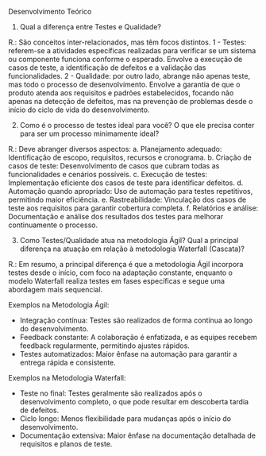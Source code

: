 Desenvolvimento Teórico

1) Qual a diferença entre Testes e Qualidade?

R.: São conceitos inter-relacionados, mas têm focos distintos.
1 - Testes: referem-se a atividades específicas realizadas para verificar se um sistema ou componente funciona conforme o esperado. Envolve a execução de casos de teste, a identificação de defeitos e a validação das funcionalidades.
2 - Qualidade:  por outro lado, abrange não apenas teste, mas todo o processo de desenvolvimento. Envolve a garantia de que o produto atenda aos requisitos e padrões estabelecidos, focando não apenas na detecção de defeitos, mas na prevenção de problemas desde o início do ciclo de vida do desenvolvimento.

2) Como é o processo de testes ideal para você? O que ele precisa conter para ser um
processo minimamente ideal?

R.: Deve abranger diversos aspectos:
a. Planejamento adequado: Identificação de escopo, requisitos, recursos e cronograma.
b. Criação de casos de teste: Desenvolvimento de casos que cubram todas as funcionalidades e cenários possíveis.
c. Execução de testes: Implementação eficiente dos casos de teste para identificar defeitos.
d. Automação quando apropriado: Uso de automação para testes repetitivos, permitindo maior eficiência.
e. Rastreabilidade: Vinculação dos casos de teste aos requisitos para garantir cobertura completa.
f. Relatórios e análise: Documentação e análise dos resultados dos testes para melhorar continuamente o processo.

3) Como Testes/Qualidade atua na metodologia Ágil? Qual a principal diferença na
atuação em relação à metodologia Waterfall (Cascata)?

R.: Em resumo, a principal diferença é que a metodologia Ágil incorpora testes desde o início, com foco na adaptação constante, enquanto o modelo Waterfall realiza testes em fases específicas e segue uma abordagem mais sequencial.

Exemplos na Metodologia Ágil:
- Integração contínua: Testes são realizados de forma contínua ao longo do desenvolvimento.
- Feedback constante: A colaboração é enfatizada, e as equipes recebem feedback regularmente, permitindo ajustes rápidos.
- Testes automatizados: Maior ênfase na automação para garantir a entrega rápida e consistente.

Exemplos na Metodologia Waterfall:
- Teste no final: Testes geralmente são realizados após o desenvolvimento completo, o que pode resultar em descoberta tardia de defeitos.
- Ciclo longo: Menos flexibilidade para mudanças após o início do desenvolvimento.
- Documentação extensiva: Maior ênfase na documentação detalhada de requisitos e planos de teste.